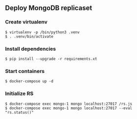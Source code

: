 ## Deploy MongoDB replicaset

### Create virtualenv
```
$ virtualenv -p /bin/python3 .venv
$ . .venv/bin/activate
```

### Install dependencies
```
$ pip install --upgrade -r requirements.xt
```

### Start containers
```
$ docker-compose up -d
```

### Initialize RS
```
$ docker-compose exec mongo-1 mongo localhost:27017 /rs.js
$ docker-compose exec mongo-1 mongo localhost:27017 --eval "rs.status()"
```
